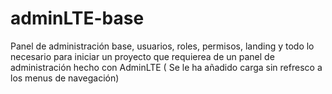 # adminLTE-base
Panel de administración base, usuarios, roles, permisos, landing y todo lo necesario para iniciar un proyecto que requierea de un panel de administración hecho con AdminLTE ( Se le ha añadido carga sin refresco a los menus de navegación)

